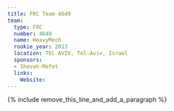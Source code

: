 ```yaml
---
title: FRC Team 4649
team:
  type: FRC
  number: 4649
  name: HeavyMech
  rookie_year: 2013
  location: TEL AVIV, Tel-Aviv, Israel
  sponsors:
  - Shevah-Mofet
  links:
    Website:
---
```


{% include remove_this_line_and_add_a_paragraph %}